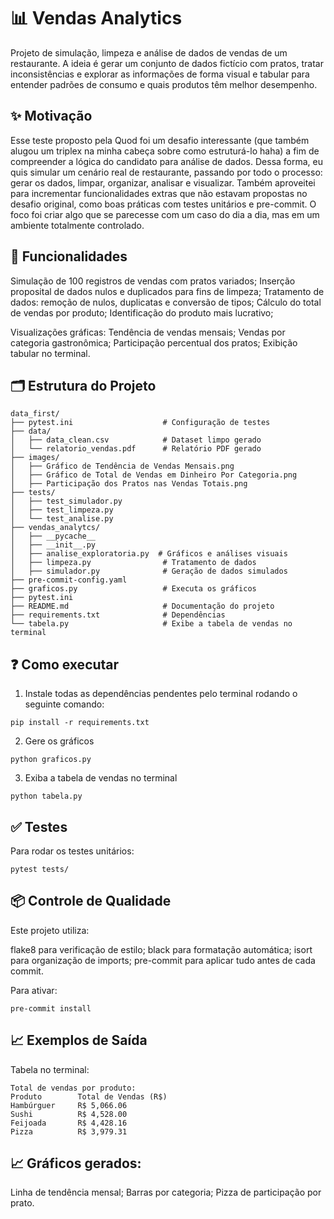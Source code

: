 # 📊 Vendas Analytics

Projeto de simulação, limpeza e análise de dados de vendas de um restaurante.
A ideia é gerar um conjunto de dados fictício com pratos, tratar inconsistências e explorar as informações de forma visual e tabular para entender padrões de consumo e quais produtos têm melhor desempenho.

## ✨ Motivação

Esse teste proposto pela Quod foi um desafio interessante (que também alugou um triplex na minha cabeça  sobre como estruturá-lo haha) a fim de compreender a lógica do candidato para análise de dados. Dessa forma, eu quis simular um cenário real de restaurante, passando por todo o processo: gerar os dados, limpar, organizar, analisar e visualizar.
Também aproveitei para incrementar funcionalidades extras que não estavam propostas no desafio original, como boas práticas com testes unitários e pre-commit.
O foco foi criar algo que se parecesse com um caso do dia a dia, mas em um ambiente totalmente controlado.

## 🧠 Funcionalidades

Simulação de 100 registros de vendas com pratos variados;
Inserção proposital de dados nulos e duplicados para fins de limpeza;
Tratamento de dados: remoção de nulos, duplicatas e conversão de tipos;
Cálculo do total de vendas por produto;
Identificação do produto mais lucrativo;

Visualizações gráficas:
Tendência de vendas mensais;
Vendas por categoria gastronômica;
Participação percentual dos pratos;
Exibição tabular no terminal.

## 🗂 Estrutura do Projeto

```
data_first/
├── pytest.ini                    # Configuração de testes
├── data/
│   ├── data_clean.csv            # Dataset limpo gerado
│   └── relatorio_vendas.pdf      # Relatório PDF gerado
├── images/
│   ├── Gráfico de Tendência de Vendas Mensais.png
│   ├── Gráfico de Total de Vendas em Dinheiro Por Categoria.png
│   ├── Participação dos Pratos nas Vendas Totais.png
├── tests/
│   ├── test_simulador.py
│   ├── test_limpeza.py
│   └── test_analise.py
├── vendas_analytcs/
│   ├── __pycache__
│   ├── __init__.py
│   ├── analise_exploratoria.py  # Gráficos e análises visuais
│   ├── limpeza.py                # Tratamento de dados
│   ├── simulador.py              # Geração de dados simulados
├── pre-commit-config.yaml
├── graficos.py                   # Executa os gráficos
├── pytest.ini
├── README.md                     # Documentação do projeto
├── requirements.txt              # Dependências
└── tabela.py                     # Exibe a tabela de vendas no terminal
```




## ❓ Como executar 

1. Instale todas as dependências pendentes pelo terminal rodando o seguinte comando:
```
pip install -r requirements.txt
```
2. Gere os gráficos
```
python graficos.py
```

3. Exiba a tabela de vendas no terminal
```
python tabela.py
```

## ✅ Testes

Para rodar os testes unitários:
```
pytest tests/
```

## 📦 Controle de Qualidade

Este projeto utiliza:

flake8 para verificação de estilo;
black para formatação automática;
isort para organização de imports;
pre-commit para aplicar tudo antes de cada commit.

Para ativar:
```
pre-commit install
```

## 📈 Exemplos de Saída

Tabela no terminal:

    Total de vendas por produto:
    Produto        Total de Vendas (R$)
    Hambúrguer     R$ 5,066.06
    Sushi          R$ 4,528.00
    Feijoada       R$ 4,428.16
    Pizza          R$ 3,979.31


## 📈 Gráficos gerados:

Linha de tendência mensal;
Barras por categoria;
Pizza de participação por prato.
